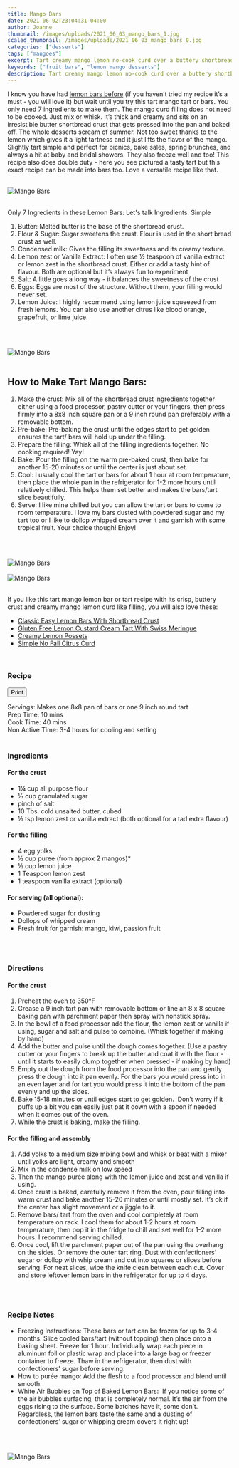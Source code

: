 ```yaml
---
title: Mango Bars
date: 2021-06-02T23:04:31-04:00
author: Joanne
thumbnail: /images/uploads/2021_06_03_mango_bars_1.jpg
scaled_thumbnail: /images/uploads/2021_06_03_mango_bars_0.jpg
categories: ["desserts"]
tags: ["mangoes"]
excerpt: Tart creamy mango lemon no-cook curd over a buttery shortbread crust made into bars or a tart
keywords: ["fruit bars", "lemon mango desserts"]
description: Tart creamy mango lemon no-cook curd over a buttery shortbread crust made into bars or a tart
---
```

<span class="blog-text">

I know you have had [lemon bars before](https://www.oliveandmango.com/classic-easy-meyer-lemon-bars-with-shortbread-crust/) (if you haven’t tried my recipe it’s a must - you will love it) but wait until you try this tart mango tart or bars. You only need 7 ingredients to make them. The mango curd filling does not need to be cooked. Just mix or whisk. It’s thick and creamy and sits on an irresistible butter shortbread crust that gets pressed into the pan and baked off. The whole desserts scream of summer. Not too sweet thanks to the lemon which gives it a light tartness and it just lifts the flavor of the mango. Slightly tart simple and perfect for picnics, bake sales, spring brunches, and always a hit at baby and bridal showers. They also freeze well and too! This recipe also does double duty - here you see pictured a tasty tart but this exact recipe can be made into bars too. Love a versatile recipe like that. 
</br>
</br>

![Mango Bars](/images/uploads/2021_06_03_mango_bars_2.jpg)
</br>
</br>

Only 7 Ingredients in these Lemon Bars: Let's talk Ingredients. Simple
1. Butter: Melted butter is the base of the shortbread crust.
1. Flour & Sugar: Sugar sweetens the crust. Flour is used in the short bread crust as well.
1. Condensed milk: Gives the filling its sweetness and its creamy texture. 
1. Lemon zest or Vanilla Extract: I often use &frac12; teaspoon of vanilla extract or lemon zest in the shortbread crust. Either or add a tasty hint of flavour. Both are optional but it’s always fun to experiment 
1. Salt: A little goes a long way - it balances the sweetness of the crust 
1. Eggs: Eggs are most of the structure. Without them, your filling would never set. 
1. Lemon Juice: I highly recommend using lemon juice squeezed from fresh lemons. You can also use another citrus like blood orange, grapefruit, or lime juice.
</br>
</br>

![Mango Bars](/images/uploads/2021_06_03_mango_bars_3.jpg)
</br>
</br>

## How to Make Tart Mango Bars: 
1. Make the crust: Mix all of the shortbread crust ingredients together either using a food processor, pastry cutter or your fingers, then press firmly into a 8x8 inch square pan or a 9 inch round pan preferably with a removable bottom.
1. Pre-bake: Pre-baking the crust until the edges start to get golden ensures the tart/ bars will hold up under the filling. 
1. Prepare the filling: Whisk all of the filling ingredients together. No cooking required! Yay!
1. Bake: Pour the filling on the warm pre-baked crust, then bake for another 15-20 minutes or until the center is just about set.
1. Cool: I usually cool the tart or bars for about 1 hour at room temperature, then place the whole pan in the refrigerator for 1-2 more hours until relatively chilled. This helps them set better and makes the bars/tart slice beautifully.
1. Serve: I like mine chilled but you can allow the tart or bars to come to room temperature. I love my bars dusted with powdered sugar and my tart too or I like to dollop whipped cream over it and garnish with some tropical fruit. Your choice though! Enjoy! 
</br>
</br>

![Mango Bars](/images/uploads/2021_06_03_mango_bars_4.jpg)
</br>
</br>
![Mango Bars](/images/uploads/2021_06_03_mango_bars_5.jpg)
</br>
</br>

If you like this tart mango lemon bar or tart recipe with its crisp, buttery crust and creamy mango lemon curd like filling, you will also love these: 
* <span class="highlight"><a rel="nofollow" href="https://www.oliveandmango.com/classic-easy-meyer-lemon-bars-with-shortbread-crust">Classic Easy Lemon Bars With Shortbread Crust</a></span>
* <span class="highlight"><a rel="nofollow" href="https://www.oliveandmango.com/gluten-free-lemon-custard-cream-tart-with-swiss-meringue">Gluten Free Lemon Custard Cream Tart With Swiss Meringue</a></span>
* <span class="highlight"><a rel="nofollow" href="https://www.oliveandmango.com/creamy-lemon-possets-infused-with-lilac">Creamy Lemon Possets</a></span>
* <span class="highlight"><a rel="nofollow" href="https://www.oliveandmango.com/how-to-make-a-simple-no-fail-citrus-curd">Simple No Fail Citrus Curd</a></span>

</br>
<!--{{< youtube 2U5KL1buARQ >}}
</br>
</br>-->
</span>

### Recipe
<div print_button><form>
<input type="button" value="Print" class="btn__print" onClick="window.print()">
</form></div>

<div>Servings: <span itemprop="recipeYield">Makes one 8x8 pan of bars or one 9 inch round tart </div>
<div>Prep Time: <meta itemprop="prepTime" content="PT10M">10 mins</div>
<div>Cook Time: <meta itemprop="cookTime" content="PT40M">40 mins</div>
<div>Non Active Time: 3-4 hours for cooling and setting </div>
</br>

### Ingredients

#### For the crust
* <span itemprop="recipeIngredient">1¼ cup all purpose flour</span>
* <span itemprop="recipeIngredient">&frac13; cup granulated sugar </span>
* <span itemprop="recipeIngredient">pinch of salt</span>
* <span itemprop="recipeIngredient">10 Tbs. cold unsalted butter, cubed </span>
* <span itemprop="recipeIngredient">&frac12; tsp lemon zest or vanilla extract (both optional for a tad extra flavour) </span>

#### For the filling 
* <span itemprop="recipeIngredient">4 egg yolks</span>
* <span itemprop="recipeIngredient">&frac12; cup puree (from approx 2 mangos)*</span>
* <span itemprop="recipeIngredient">&frac12; cup lemon juice </span>
* <span itemprop="recipeIngredient">1 Teaspoon lemon zest  </span>
* <span itemprop="recipeIngredient">1 teaspoon vanilla extract (optional) </span>

#### For serving (all optional): 
* Powdered sugar for dusting 
* Dollops of whipped cream 
* Fresh fruit for garnish: mango, kiwi, passion fruit 
</br>
</br>

### Directions
#### For the crust 
1. Preheat the oven to 350°F
2. Grease a 9 inch tart pan with removable bottom or line an 8 x 8 square baking pan with parchment paper then spray with nonstick spray. 
3. In the bowl of a food processor add the flour, the lemon zest or vanilla if using, sugar and salt and pulse to combine. (Whisk together if making by hand)
4. Add the butter and pulse until the dough comes together. (Use a pastry cutter or your fingers to break up the butter and coat it with the flour - until it starts to easily clump together when pressed - if making by hand) 
5. Empty out the dough from the food processor into the pan and gently press the dough into it pan evenly. For the bars you would press into in an even layer and for tart you would press it into the bottom of the pan evenly and up the sides. 
6. Bake 15-18 minutes or until edges start to get golden.  Don’t worry if it puffs up a bit you can easily just pat it down with a spoon if needed when it comes out of the oven.  
7. While the crust is baking, make the filling.

#### For the filling and assembly
1. Add yolks to a medium size mixing bowl and whisk or beat with a mixer until yolks are light, creamy and smooth 
2. Μix in the condense milk on low speed 
3. Then the mango purée along with the lemon juice and zest and vanilla if using. 
4. Once crust is baked, carefully remove it from the oven, pour filling into warm crust and bake another 15-20 minutes or until mostly set. It’s ok if the center has slight movement or a jiggle to it. 
5. Remove bars/ tart from the oven and cool completely at room temperature on rack. I cool them for about 1-2 hours at room temperature, then pop it in the fridge to chill and set well for 1-2 more hours. I recommend serving chilled.
6. Once cool, lift the parchment paper out of the pan using the overhang on the sides. Or remove the outer tart ring. Dust with confectioners’ sugar or dollop with whip cream and cut into squares or slices before serving. For neat slices, wipe the knife clean between each cut. Cover and store leftover lemon bars in the refrigerator for up to 4 days. 
</br>
</br>

### Recipe Notes
* Freezing Instructions: These bars or tart can be frozen for up to 3-4 months. Slice cooled bars/tart (without topping) then place onto a baking sheet. Freeze for 1 hour. Individually wrap each piece in aluminum foil or plastic wrap and place into a large bag or freezer container to freeze. Thaw in the refrigerator, then dust with confectioners’ sugar before serving.
* How to purée mango: Add the flesh to a food processor and blend until smooth.
* White Air Bubbles on Top of Baked Lemon Bars:  If you notice some of the air bubbles surfacing, that is completely normal. It’s the air from the eggs rising to the surface. Some batches have it, some don’t. Regardless, the lemon bars taste the same and a dusting of confectioners’ sugar or whipping cream covers it right up!
</br>
</br>

![Mango Bars](/images/uploads/2021_06_03_mango_bars_6.jpg)